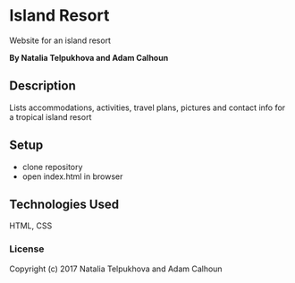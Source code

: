 # Island Resort

Website for an island resort

**By Natalia Telpukhova and Adam Calhoun**

## Description

Lists accommodations, activities, travel plans, pictures and contact info for a tropical island resort

## Setup

* clone repository
* open index.html in browser

## Technologies Used

HTML, CSS

### License

Copyright (c) 2017 Natalia Telpukhova and Adam Calhoun
